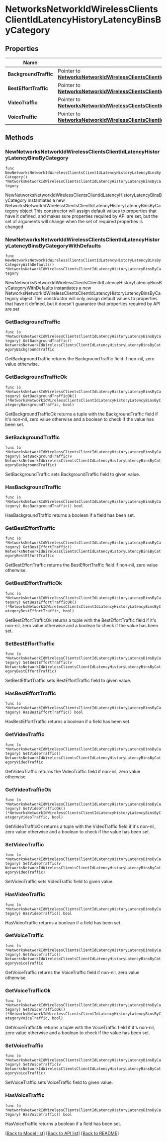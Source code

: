 # NetworksNetworkIdWirelessClientsClientIdLatencyHistoryLatencyBinsByCategory

## Properties

Name | Type | Description | Notes
------------ | ------------- | ------------- | -------------
**BackgroundTraffic** | Pointer to [**NetworksNetworkIdWirelessClientsClientIdLatencyHistoryLatencyBinsByCategoryBackgroundTraffic**](NetworksNetworkIdWirelessClientsClientIdLatencyHistoryLatencyBinsByCategoryBackgroundTraffic.md) |  | [optional] 
**BestEffortTraffic** | Pointer to [**NetworksNetworkIdWirelessClientsClientIdLatencyHistoryLatencyBinsByCategoryBestEffortTraffic**](NetworksNetworkIdWirelessClientsClientIdLatencyHistoryLatencyBinsByCategoryBestEffortTraffic.md) |  | [optional] 
**VideoTraffic** | Pointer to [**NetworksNetworkIdWirelessClientsClientIdLatencyHistoryLatencyBinsByCategoryVideoTraffic**](NetworksNetworkIdWirelessClientsClientIdLatencyHistoryLatencyBinsByCategoryVideoTraffic.md) |  | [optional] 
**VoiceTraffic** | Pointer to [**NetworksNetworkIdWirelessClientsClientIdLatencyHistoryLatencyBinsByCategoryVoiceTraffic**](NetworksNetworkIdWirelessClientsClientIdLatencyHistoryLatencyBinsByCategoryVoiceTraffic.md) |  | [optional] 

## Methods

### NewNetworksNetworkIdWirelessClientsClientIdLatencyHistoryLatencyBinsByCategory

`func NewNetworksNetworkIdWirelessClientsClientIdLatencyHistoryLatencyBinsByCategory() *NetworksNetworkIdWirelessClientsClientIdLatencyHistoryLatencyBinsByCategory`

NewNetworksNetworkIdWirelessClientsClientIdLatencyHistoryLatencyBinsByCategory instantiates a new NetworksNetworkIdWirelessClientsClientIdLatencyHistoryLatencyBinsByCategory object
This constructor will assign default values to properties that have it defined,
and makes sure properties required by API are set, but the set of arguments
will change when the set of required properties is changed

### NewNetworksNetworkIdWirelessClientsClientIdLatencyHistoryLatencyBinsByCategoryWithDefaults

`func NewNetworksNetworkIdWirelessClientsClientIdLatencyHistoryLatencyBinsByCategoryWithDefaults() *NetworksNetworkIdWirelessClientsClientIdLatencyHistoryLatencyBinsByCategory`

NewNetworksNetworkIdWirelessClientsClientIdLatencyHistoryLatencyBinsByCategoryWithDefaults instantiates a new NetworksNetworkIdWirelessClientsClientIdLatencyHistoryLatencyBinsByCategory object
This constructor will only assign default values to properties that have it defined,
but it doesn't guarantee that properties required by API are set

### GetBackgroundTraffic

`func (o *NetworksNetworkIdWirelessClientsClientIdLatencyHistoryLatencyBinsByCategory) GetBackgroundTraffic() NetworksNetworkIdWirelessClientsClientIdLatencyHistoryLatencyBinsByCategoryBackgroundTraffic`

GetBackgroundTraffic returns the BackgroundTraffic field if non-nil, zero value otherwise.

### GetBackgroundTrafficOk

`func (o *NetworksNetworkIdWirelessClientsClientIdLatencyHistoryLatencyBinsByCategory) GetBackgroundTrafficOk() (*NetworksNetworkIdWirelessClientsClientIdLatencyHistoryLatencyBinsByCategoryBackgroundTraffic, bool)`

GetBackgroundTrafficOk returns a tuple with the BackgroundTraffic field if it's non-nil, zero value otherwise
and a boolean to check if the value has been set.

### SetBackgroundTraffic

`func (o *NetworksNetworkIdWirelessClientsClientIdLatencyHistoryLatencyBinsByCategory) SetBackgroundTraffic(v NetworksNetworkIdWirelessClientsClientIdLatencyHistoryLatencyBinsByCategoryBackgroundTraffic)`

SetBackgroundTraffic sets BackgroundTraffic field to given value.

### HasBackgroundTraffic

`func (o *NetworksNetworkIdWirelessClientsClientIdLatencyHistoryLatencyBinsByCategory) HasBackgroundTraffic() bool`

HasBackgroundTraffic returns a boolean if a field has been set.

### GetBestEffortTraffic

`func (o *NetworksNetworkIdWirelessClientsClientIdLatencyHistoryLatencyBinsByCategory) GetBestEffortTraffic() NetworksNetworkIdWirelessClientsClientIdLatencyHistoryLatencyBinsByCategoryBestEffortTraffic`

GetBestEffortTraffic returns the BestEffortTraffic field if non-nil, zero value otherwise.

### GetBestEffortTrafficOk

`func (o *NetworksNetworkIdWirelessClientsClientIdLatencyHistoryLatencyBinsByCategory) GetBestEffortTrafficOk() (*NetworksNetworkIdWirelessClientsClientIdLatencyHistoryLatencyBinsByCategoryBestEffortTraffic, bool)`

GetBestEffortTrafficOk returns a tuple with the BestEffortTraffic field if it's non-nil, zero value otherwise
and a boolean to check if the value has been set.

### SetBestEffortTraffic

`func (o *NetworksNetworkIdWirelessClientsClientIdLatencyHistoryLatencyBinsByCategory) SetBestEffortTraffic(v NetworksNetworkIdWirelessClientsClientIdLatencyHistoryLatencyBinsByCategoryBestEffortTraffic)`

SetBestEffortTraffic sets BestEffortTraffic field to given value.

### HasBestEffortTraffic

`func (o *NetworksNetworkIdWirelessClientsClientIdLatencyHistoryLatencyBinsByCategory) HasBestEffortTraffic() bool`

HasBestEffortTraffic returns a boolean if a field has been set.

### GetVideoTraffic

`func (o *NetworksNetworkIdWirelessClientsClientIdLatencyHistoryLatencyBinsByCategory) GetVideoTraffic() NetworksNetworkIdWirelessClientsClientIdLatencyHistoryLatencyBinsByCategoryVideoTraffic`

GetVideoTraffic returns the VideoTraffic field if non-nil, zero value otherwise.

### GetVideoTrafficOk

`func (o *NetworksNetworkIdWirelessClientsClientIdLatencyHistoryLatencyBinsByCategory) GetVideoTrafficOk() (*NetworksNetworkIdWirelessClientsClientIdLatencyHistoryLatencyBinsByCategoryVideoTraffic, bool)`

GetVideoTrafficOk returns a tuple with the VideoTraffic field if it's non-nil, zero value otherwise
and a boolean to check if the value has been set.

### SetVideoTraffic

`func (o *NetworksNetworkIdWirelessClientsClientIdLatencyHistoryLatencyBinsByCategory) SetVideoTraffic(v NetworksNetworkIdWirelessClientsClientIdLatencyHistoryLatencyBinsByCategoryVideoTraffic)`

SetVideoTraffic sets VideoTraffic field to given value.

### HasVideoTraffic

`func (o *NetworksNetworkIdWirelessClientsClientIdLatencyHistoryLatencyBinsByCategory) HasVideoTraffic() bool`

HasVideoTraffic returns a boolean if a field has been set.

### GetVoiceTraffic

`func (o *NetworksNetworkIdWirelessClientsClientIdLatencyHistoryLatencyBinsByCategory) GetVoiceTraffic() NetworksNetworkIdWirelessClientsClientIdLatencyHistoryLatencyBinsByCategoryVoiceTraffic`

GetVoiceTraffic returns the VoiceTraffic field if non-nil, zero value otherwise.

### GetVoiceTrafficOk

`func (o *NetworksNetworkIdWirelessClientsClientIdLatencyHistoryLatencyBinsByCategory) GetVoiceTrafficOk() (*NetworksNetworkIdWirelessClientsClientIdLatencyHistoryLatencyBinsByCategoryVoiceTraffic, bool)`

GetVoiceTrafficOk returns a tuple with the VoiceTraffic field if it's non-nil, zero value otherwise
and a boolean to check if the value has been set.

### SetVoiceTraffic

`func (o *NetworksNetworkIdWirelessClientsClientIdLatencyHistoryLatencyBinsByCategory) SetVoiceTraffic(v NetworksNetworkIdWirelessClientsClientIdLatencyHistoryLatencyBinsByCategoryVoiceTraffic)`

SetVoiceTraffic sets VoiceTraffic field to given value.

### HasVoiceTraffic

`func (o *NetworksNetworkIdWirelessClientsClientIdLatencyHistoryLatencyBinsByCategory) HasVoiceTraffic() bool`

HasVoiceTraffic returns a boolean if a field has been set.


[[Back to Model list]](../README.md#documentation-for-models) [[Back to API list]](../README.md#documentation-for-api-endpoints) [[Back to README]](../README.md)


